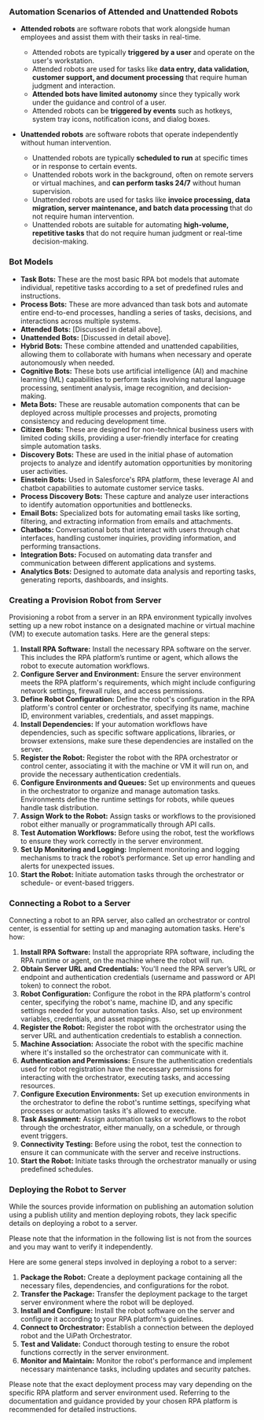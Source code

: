 
### **Automation Scenarios of Attended and Unattended Robots**

* **Attended robots** are software robots that work alongside human employees and assist them with their tasks in real-time. 

    * Attended robots are typically **triggered by a user** and operate on the user's workstation.
    * Attended robots are used for tasks like **data entry, data validation, customer support, and document processing** that require human judgment and interaction.
    * **Attended bots have limited autonomy** since they typically work under the guidance and control of a user. 
    * Attended robots can be **triggered by events** such as hotkeys, system tray icons, notification icons, and dialog boxes. 

* **Unattended robots** are software robots that operate independently without human intervention. 

    * Unattended robots are typically **scheduled to run** at specific times or in response to certain events. 
    * Unattended robots work in the background, often on remote servers or virtual machines, and **can perform tasks 24/7** without human supervision. 
    * Unattended robots are used for tasks like **invoice processing, data migration, server maintenance, and batch data processing** that do not require human intervention. 
    * Unattended robots are suitable for automating **high-volume, repetitive tasks** that do not require human judgment or real-time decision-making.

### **Bot Models**

* **Task Bots:** These are the most basic RPA bot models that automate individual, repetitive tasks according to a set of predefined rules and instructions.
* **Process Bots:** These are more advanced than task bots and automate entire end-to-end processes, handling a series of tasks, decisions, and interactions across multiple systems.
* **Attended Bots:**  [Discussed in detail above]. 
* **Unattended Bots:**  [Discussed in detail above]. 
* **Hybrid Bots:** These combine attended and unattended capabilities, allowing them to collaborate with humans when necessary and operate autonomously when needed.
* **Cognitive Bots:** These bots use artificial intelligence (AI) and machine learning (ML) capabilities to perform tasks involving natural language processing, sentiment analysis, image recognition, and decision-making.
* **Meta Bots:** These are reusable automation components that can be deployed across multiple processes and projects, promoting consistency and reducing development time.
* **Citizen Bots:** These are designed for non-technical business users with limited coding skills, providing a user-friendly interface for creating simple automation tasks.
* **Discovery Bots:** These are used in the initial phase of automation projects to analyze and identify automation opportunities by monitoring user activities.
* **Einstein Bots:** Used in Salesforce's RPA platform, these leverage AI and chatbot capabilities to automate customer service tasks.
* **Process Discovery Bots:** These capture and analyze user interactions to identify automation opportunities and bottlenecks.
* **Email Bots:** Specialized bots for automating email tasks like sorting, filtering, and extracting information from emails and attachments.
* **Chatbots:** Conversational bots that interact with users through chat interfaces, handling customer inquiries, providing information, and performing transactions.
* **Integration Bots:** Focused on automating data transfer and communication between different applications and systems.
* **Analytics Bots:** Designed to automate data analysis and reporting tasks, generating reports, dashboards, and insights.

### **Creating a Provision Robot from Server**

Provisioning a robot from a server in an RPA environment typically involves setting up a new robot instance on a designated machine or virtual machine (VM) to execute automation tasks. Here are the general steps:

1.  **Install RPA Software:** Install the necessary RPA software on the server. This includes the RPA platform’s runtime or agent, which allows the robot to execute automation workflows. 
2.  **Configure Server and Environment:** Ensure the server environment meets the RPA platform's requirements, which might include configuring network settings, firewall rules, and access permissions. 
3.  **Define Robot Configuration:** Define the robot's configuration in the RPA platform's control center or orchestrator, specifying its name, machine ID, environment variables, credentials, and asset mappings.
4.  **Install Dependencies:** If your automation workflows have dependencies, such as specific software applications, libraries, or browser extensions, make sure these dependencies are installed on the server. 
5.  **Register the Robot:**  Register the robot with the RPA orchestrator or control center, associating it with the machine or VM it will run on, and provide the necessary authentication credentials. 
6.  **Configure Environments and Queues:** Set up environments and queues in the orchestrator to organize and manage automation tasks. Environments define the runtime settings for robots, while queues handle task distribution.
7.  **Assign Work to the Robot:** Assign tasks or workflows to the provisioned robot either manually or programmatically through API calls. 
8.  **Test Automation Workflows:** Before using the robot, test the workflows to ensure they work correctly in the server environment. 
9.  **Set Up Monitoring and Logging:** Implement monitoring and logging mechanisms to track the robot’s performance. Set up error handling and alerts for unexpected issues.
10.  **Start the Robot:** Initiate automation tasks through the orchestrator or schedule- or event-based triggers. 

### **Connecting a Robot to a Server**

Connecting a robot to an RPA server, also called an orchestrator or control center, is essential for setting up and managing automation tasks. Here's how:

1.  **Install RPA Software:** Install the appropriate RPA software, including the RPA runtime or agent, on the machine where the robot will run. 
2.  **Obtain Server URL and Credentials:** You'll need the RPA server’s URL or endpoint and authentication credentials (username and password or API token) to connect the robot. 
3.  **Robot Configuration:** Configure the robot in the RPA platform's control center, specifying the robot's name, machine ID, and any specific settings needed for your automation tasks. Also, set up environment variables, credentials, and asset mappings. 
4.  **Register the Robot:** Register the robot with the orchestrator using the server URL and authentication credentials to establish a connection. 
5.  **Machine Association:** Associate the robot with the specific machine where it's installed so the orchestrator can communicate with it. 
6.  **Authentication and Permissions:** Ensure the authentication credentials used for robot registration have the necessary permissions for interacting with the orchestrator, executing tasks, and accessing resources. 
7.  **Configure Execution Environments:** Set up execution environments in the orchestrator to define the robot's runtime settings, specifying what processes or automation tasks it's allowed to execute. 
8.  **Task Assignment:** Assign automation tasks or workflows to the robot through the orchestrator, either manually, on a schedule, or through event triggers. 
9.  **Connectivity Testing:** Before using the robot, test the connection to ensure it can communicate with the server and receive instructions.
10.  **Start the Robot:** Initiate tasks through the orchestrator manually or using predefined schedules.

### **Deploying the Robot to Server**

While the sources provide information on publishing an automation solution using a publish utility and mention deploying robots, they lack specific details on deploying a robot to a server. 

Please note that the information in the following list is not from the sources and you may want to verify it independently.

Here are some general steps involved in deploying a robot to a server:

1.  **Package the Robot:** Create a deployment package containing all the necessary files, dependencies, and configurations for the robot.
2.  **Transfer the Package:** Transfer the deployment package to the target server environment where the robot will be deployed.
3.  **Install and Configure:** Install the robot software on the server and configure it according to your RPA platform's guidelines.
4.  **Connect to Orchestrator:** Establish a connection between the deployed robot and the UiPath Orchestrator.
5.  **Test and Validate:** Conduct thorough testing to ensure the robot functions correctly in the server environment.
6.  **Monitor and Maintain:** Monitor the robot's performance and implement necessary maintenance tasks, including updates and security patches. 

Please note that the exact deployment process may vary depending on the specific RPA platform and server environment used. Referring to the documentation and guidance provided by your chosen RPA platform is recommended for detailed instructions. 

